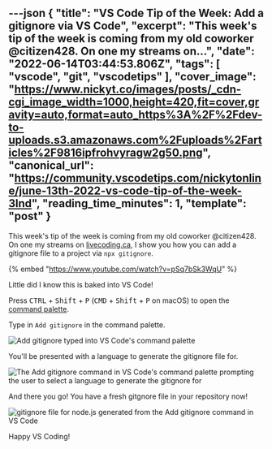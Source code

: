 ---json
{
  "title": "VS Code Tip of the Week: Add a gitignore via VS Code",
  "excerpt": "This week's tip of the week is coming from my old coworker @citizen428. On one my streams on...",
  "date": "2022-06-14T03:44:53.806Z",
  "tags": [
    "vscode",
    "git",
    "vscodetips"
  ],
  "cover_image": "https://www.nickyt.co/images/posts/_cdn-cgi_image_width=1000,height=420,fit=cover,gravity=auto,format=auto_https%3A%2F%2Fdev-to-uploads.s3.amazonaws.com%2Fuploads%2Farticles%2F9816ipfrohvyragw2g50.png",
  "canonical_url": "https://community.vscodetips.com/nickytonline/june-13th-2022-vs-code-tip-of-the-week-3lnd",
  "reading_time_minutes": 1,
  "template": "post"
}
---

This week's tip of the week is coming from my old coworker @citizen428. On one my streams on [livecoding.ca](https://livecoding.ca), I show you how you can add a gitignore file to a project via `npx gitignore`.

{% embed "https://www.youtube.com/watch?v=pSq7bSk3WqU" %}

Little did I know this is baked into VS Code!

Press <kbd>CTRL</kbd> + <kbd>Shift</kbd> + <kbd>P</kbd> (<kbd>CMD</kbd> + <kbd>Shift</kbd> + <kbd>P</kbd> on macOS) to open the [command palette](https://code.visualstudio.com/api/ux-guidelines/command-palette).

Type in `Add gitignore` in the command palette.

![Add gitignore typed into VS Code's command palette](https://www.nickyt.co/images/posts/_uploads_articles_x7gjbm2otlkr0thrm3th.png)
 

You'll be presented with a language to generate the gitignore file for.

![The Add gitignore command in VS Code's command palette prompting the user to select a language to generate the gitignore for](https://www.nickyt.co/images/posts/_uploads_articles_bcsd2lb7996wve6zyvzf.png)

And there you go! You have a fresh gitgnore file in your repository now!

![gitignore file for node.js generated from the Add gitignore command in VS Code](https://www.nickyt.co/images/posts/_uploads_articles_nbecy8qw8gl4vzh9j35b.png)
 
Happy VS Coding!
